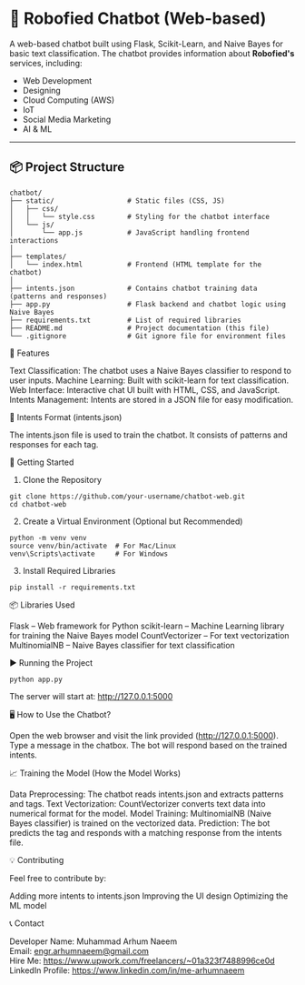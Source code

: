 # 🤖 Robofied Chatbot (Web-based)

A web-based chatbot built using Flask, Scikit-Learn, and Naive Bayes for basic text classification. The chatbot provides information about **Robofied's** services, including:

- Web Development
- Designing
- Cloud Computing (AWS)
- IoT
- Social Media Marketing
- AI & ML

---

## 📦 Project Structure

```plaintext
chatbot/
├── static/                  # Static files (CSS, JS)
│   ├── css/
│   │   └── style.css        # Styling for the chatbot interface
│   └── js/
│       └── app.js           # JavaScript handling frontend interactions
│
├── templates/
│   └── index.html           # Frontend (HTML template for the chatbot)
│
├── intents.json             # Contains chatbot training data (patterns and responses)
├── app.py                   # Flask backend and chatbot logic using Naive Bayes
├── requirements.txt         # List of required libraries
├── README.md                # Project documentation (this file)
└── .gitignore               # Git ignore file for environment files
```

🎯 Features

Text Classification: The chatbot uses a Naive Bayes classifier to respond to user inputs.
Machine Learning: Built with scikit-learn for text classification.
Web Interface: Interactive chat UI built with HTML, CSS, and JavaScript.
Intents Management: Intents are stored in a JSON file for easy modification.

🧩 Intents Format (intents.json)

The intents.json file is used to train the chatbot. It consists of patterns and responses for each tag.

🚀 Getting Started
1. Clone the Repository
```
git clone https://github.com/your-username/chatbot-web.git
cd chatbot-web
```
2. Create a Virtual Environment (Optional but Recommended)
```
python -m venv venv
source venv/bin/activate  # For Mac/Linux
venv\Scripts\activate     # For Windows
```
3. Install Required Libraries
```
pip install -r requirements.txt
```

📦 Libraries Used

Flask – Web framework for Python
scikit-learn – Machine Learning library for training the Naive Bayes model
CountVectorizer – For text vectorization
MultinomialNB – Naive Bayes classifier for text classification

▶️ Running the Project
```
python app.py
```
The server will start at: http://127.0.0.1:5000

🖥️ How to Use the Chatbot?

Open the web browser and visit the link provided (http://127.0.0.1:5000).
Type a message in the chatbox.
The bot will respond based on the trained intents.

📈 Training the Model (How the Model Works)

Data Preprocessing:
    The chatbot reads intents.json and extracts patterns and tags.
Text Vectorization:
    CountVectorizer converts text data into numerical format for the model.
Model Training:
    MultinomialNB (Naive Bayes classifier) is trained on the vectorized data.
Prediction:
    The bot predicts the tag and responds with a matching response from the intents file.

💡 Contributing

Feel free to contribute by:

Adding more intents to intents.json
Improving the UI design
Optimizing the ML model

📞 Contact

Developer Name: Muhammad Arhum Naeem <br>
Email: engr.arhumnaeem@gmail.com <br>
Hire Me: https://www.upwork.com/freelancers/~01a323f7488996ce0d <br>
LinkedIn Profile: https://www.linkedin.com/in/me-arhumnaeem